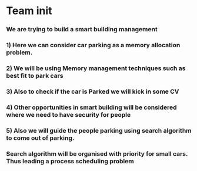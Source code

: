 # Team __init__ #

### We are trying to build a smart building management ###
### 1) Here we can consider car parking as a memory allocation problem. ###
### 2) We will be using Memory management techniques such as best fit to park cars ###
### 3) Also to check if the car is Parked we will kick in some CV ###
### 4) Other opportunities in smart building will be considered where we need to have security for people ###
### 5) Also we will guide the people parking using search algorithm to come out of parking. ###
### Search algorithm will be organised with priority for small cars. Thus leading a process scheduling problem ### 